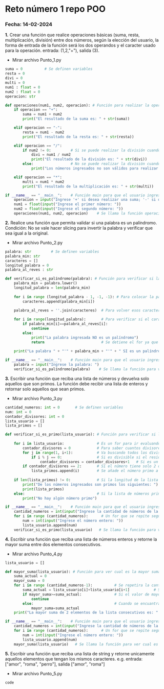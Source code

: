 # Reto número 1 repo POO

 ### **Fecha:** 14-02-2024

**1.** Crear una función que realice operaciones básicas (suma, resta, multiplicación, división) entre dos números, según la elección del usuario, la forma de entrada de la función será los dos operandos y el caracter usado para la operación. entrada: (1,2,"+"), salida (3).

* Mirar archivo Punto_1.py

```python
suma = 0          # Se definen variables
resta = 0
divi = 0
multi = 0
num1 : float = 0
num2 : float = 0
operacion: str

def operaciones(num1, num2, operacion): # Función para realizar la operación deseada, con valores de entrega establecidos por el usuario
    if operacion == "+":
        suma = num1 + num2
        print("El resultado de la suma es: " + str(suma))

    elif operacion == "-":
        resta = num1 - num2
        print("El resultado de la resta es: " + str(resta))

    elif operacion == "/":
        if num2 != 0:         # Si se puede realizar la división cuando el segundo número es diferente de cero
            divi = num1 / num2
            print("El resultado de la división es: " + str(divi))
        else:                 # No se puede realizar la división cuando el segundo número es cero
            print("Los números ingresados no son válidos para realizar la operación")

    elif operacion == "*":
        multi = num1 * num2
        print("El resultado de la multiplicación es: " + str(multi))

if __name__ == "__main__":    # Función main para que el usuario ingrese los números y operación a realizar entre estos
    operacion = input("Ingrese '+' si desea realizar una suma; '-' si desea realizar una resta; '/' si desea realizar una división; '*' si desea realizar una multiplicación: ")
    num1 = float(input("Ingrese el primer número: "))
    num2 = float(input("Ingrese el segundo número: "))
    operaciones(num1, num2, operacion)    # Se llama la función operaciones para que se realice el calculo entre los números
```

**2.** Realice una función que permita validar si una palabra es un palíndromo. Condición: No se vale hacer slicing para invertir la palabra y verificar que sea igual a la original.

* Mirar archivo Punto_2.py

```python
palabra: str         # Se definen variables
palabra_min: str     
caracteres = []
longitud_palabra = 0
palabra_al_reves : str

def verificar_si_es_palíndromo(palabra): # Función para verificar si la palabra ingresada es un palíndromo
    palabra_min = palabra.lower()
    longitud_palabra = len(palabra_min)
    
    for i in range (longitud_palabra - 1, -1, -1): # Para colocar la palabra ingresada al revés
        caracteres.append(palabra_min[i])
    
    palabra_al_reves = ''.join(caracteres)  # Para volver esos caracteres de la palabra al reves en un str

    for i in range(longitud_palabra):       # Para verificar si el caracter en la ubicación en la palabra original y la invertida es el ismo
        if palabra_min[i]==palabra_al_reves[i]:
            continue
        else:
            print("La palabra ingresada NO es un palíndromo")
            return                          # Se detiene el for ya que encontró una letra que no coincide
        
    print("La palabra " + "'" + palabra_min + "'" + " SI es un palíndromo")   # Mostrara que si es un palíndromo

if __name__ == "__main__":    # Función main para que el usuario ingrese los números y operación a realizar entre estos
    palabra = input("Ingrese la palabra: ")
    verificar_si_es_palíndromo(palabra)    # Se llama la función para ver si la palabra ingresada es un palíndromo
```

**3.** Escribir una función que reciba una lista de números y devuelva solo aquellos que son primos. La función debe recibir una lista de enteros y retornar solo aquellos que sean primos.

* Mirar archivo Punto_3.py

```python
cantidad_numeros: int = 0       # Se definen variables
num: int = 0
contador_divisores: int = 0
lista_usuario = []
lista_primos = []

def verificar_si_es_primo(lista_usuario): # Función para verificar si los números son primos
    
    for i in lista_usuario:               # Es un for para ir evaluando si es primo cada número de la lista
        contador_divisores = 0            # Para saber cuantos divisores tiene, si tiene más de 2 entonces no es un número primo
        for j in range(1, i+1):           # Va buscando todos los divisores posibles desde 1 hasta ese mismo número que se está evaluando
            if i % j == 0:                # Si es divisible si el residuo es cero
                contador_divisores = contador_divisores+1   # Si es un divisor se le suma 1 al contador
        if contador_divisores == 2:       # Si el número tiene solo 2 divisores se cuenta como número primo
            lista_primos.append(i)        # Se añade el número primo a su lista correspondiente
    
    if len(lista_primos) != 0:            # Si la longitud de la lista es diferente de cero se mostrarán los número primos ingresados
        print("De los números ingresados son primos los siguientes: ")
        print(lista_primos)
    else:                                 # Si la lista de números primos no tiene elementos significa que no hay npumero primos
        print("No hay algún número primo")

if __name__ == "__main__":    # Función main para que el usuario ingrese los números y operación a realizar entre estos
    cantidad_numeros = int(input("Ingrese la cantidad de números de la lista: "))
    for i in range (cantidad_numeros):      # Un for que se repite según la cantidad de números que desea ingresar el usuario
        num = int(input("Ingrese el número entero: "))
        lista_usuario.append(num)
    verificar_si_es_primo(lista_usuario)   # Se llama la función para ver si los números ingresados son primos
```

**4.** Escribir una función que reciba una lista de números enteros y retorne la mayor suma entre dos elementos consecutivos.

* Mirar archivo Punto_4.py

```python
lista_usuario = []

def mayor_suma(lista_usuario): # Función para ver cual es la mayor suma entre 2 números consecutivos
    suma_actual = 0
    mayor_suma = 0
    for i in range (cantidad_numeros-1):          # Se repetira la cantidad de números ingresados -1 porque es la cantidad de grupos consecutivos que se pueden armar
        suma_actual = lista_usuario[i]+lista_usuario[i+1]           # Suma los elementos consecutivos
        if mayor_suma>=suma_actual:               # Si el valor de mayor suma es mayor a la suma realizada se seguiran mirando otras sumas de pareja para ver si alguna mayor
            continue
        else:                                     # Cuando se encuantra una suma mayor a la anterior se cambia ese nuevo mayor para ser el estandar de comparación
            mayor_suma=suma_actual
    print("La mayor suma de 2 elementos de la lista consecutivos es: " + str(mayor_suma))

if __name__ == "__main__":    # Función main para que el usuario ingrese la lista de números
    cantidad_numeros = int(input("Ingrese la cantidad de números de la lista: "))
    for i in range (cantidad_numeros):      # Un for que se repite según la cantidad de números que desea ingresar el usuario
        num = int(input("Ingrese el número entero: "))
        lista_usuario.append(num)
    mayor_suma(lista_usuario)   # Se llama la función para ver cual es la mayor suma entre 2 números consecutivos
```

**5.** Escribir una función que reciba una lista de string y retorne unicamente aquellos elementos que tengan los mismos caracteres. e.g. entrada: ["amor", "roma", "perro"], salida ["amor", "roma"]

* Mirar archivo Punto_5.py

```python
code
```
